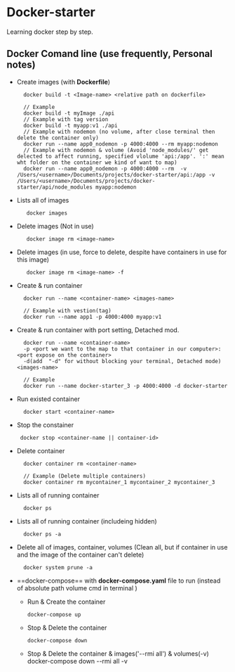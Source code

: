 # Docker-starter

Learning docker step by step.

## Docker Comand line (use frequently, Personal notes)

- Create images (with **Dockerfile**)

        docker build -t <Image-name> <relative path on dockerfile>

        // Example
        docker build -t myImage ./api
        // Example with tag version
        docker build -t myapp:v1 ./api
        // Example with nodemon (no volume, after close terminal then delete the container only)
        docker run --name app0_nodemon -p 4000:4000 --rm myapp:nodemon
        // Example with nodemon & volume (Avoid 'node_modules/' get delected to affect running, specified vlolume 'api:/app'. ':' mean wht folder on the container we kind of want to map)
        docker run --name app0_nodemon -p 4000:4000 --rm  -v /Users/<username>/Documents/projects/docker-starter/api:/app -v /Users/<username>/Documents/projects/docker-starter/api/node_modules myapp:nodemon

- Lists all of images

         docker images

- Delete images (Not in use)

         docker image rm <image-name>

- Delete images (in use, force to delete, despite have containers in use for this image)

         docker image rm <image-name> -f

- Create & run container

        docker run --name <container-name> <images-name>

        // Example with vestion(tag)
        docker run --name app1 -p 4000:4000 myapp:v1

- Create & run container with port setting, Detached mod.

        docker run --name <container-name>
        -p <port we want to the map to that container in our computer>:<port expose on the container>
        -d(add  "-d" for without blocking your terminal, Detached mode) <images-name>

        // Example
        docker run --name docker-starter_3 -p 4000:4000 -d docker-starter

- Run existed container

        docker start <container-name>

- Stop the constainer

       docker stop <container-name || container-id>

- Delete container

        docker container rm <container-name>

        // Example (Delete multiple containers)
        docker container rm mycontainer_1 mycontainer_2 mycontainer_3

- Lists all of running container

        docker ps

- Lists all of running container (includeing hidden)

        docker ps -a

- Delete all of images, container, volumes (Clean all, but if container in use and the image of the container can't delete)

        docker system prune -a

- ==docker-compose== with **docker-compose.yaml** file to run (instead of absolute path volume cmd in terminal )

  - Run & Create the container

        docker-compose up

  - Stop & Delete the container

        docker-compose down

  - Stop & Delete the container & images('--rmi all') & volumes(-v)
        docker-compose down --rmi all -v
